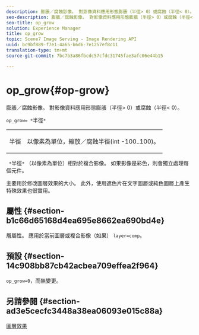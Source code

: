 ```yaml
---
description: 膨脹／腐蝕影像。 對影像資料應用形態膨脹（半徑> 0）或腐蝕（半徑< 0）。
seo-description: 膨脹／腐蝕影像。 對影像資料應用形態膨脹（半徑> 0）或腐蝕（半徑< 0）。
seo-title: op_grow
solution: Experience Manager
title: op_grow
topic: Scene7 Image Serving - Image Rendering API
uuid: bc9bf889-f7e1-4a65-b6d6-7e1257ef8c11
translation-type: tm+mt
source-git-commit: 7bc7b3a86fbcdc57cfdc31745fae3afc06e44b15

---
```



# op_grow{#op-grow}

膨脹／腐蝕影像。 對影像資料應用形態膨脹（半徑> 0）或腐蝕（半徑&lt; 0）。

`op_grow= *`半徑`*`

<table id="simpletable_3BAA4523D29E447FA7A4C9009B3E8344"> 
 <tr class="strow"> 
  <td class="stentry"> <p><span class="codeph"><span class="varname"> 半徑</span></span> </p> </td> 
  <td class="stentry"> <p>以像素為單位，縮放／腐蝕半徑(int -100..100)。 </p></td> 
 </tr> 
</table>

` *`半徑`*` （以像素為單位）相對於複合影像。 如果影像是彩色，則會獨立處理每個元件。

主要用於修改圖層效果的大小。 此外，使用遮色片在文字圖層或純色圖層上產生特殊效果也很實用。

## 屬性 {#section-b1c66d65168d4ea695e8662ea690bd4e}

層屬性。 應用於當前圖層或複合影像（如果） `layer=comp`。

## 預設 {#section-14c908bb87cb42acbea709effea2f964}

`op_grow=0`，而無變更。

## 另請參閱 {#section-ad3e5cecfc3448a38ea06093e015c88a}

[圖層效果](../../../../../is-api/http-ref/image-serving-api-ref/c-http-protocol-reference/c-syntax-and-features/r-layer-effects.md#reference-82a6b5311b3d4471ad2799adb3b2201c)
